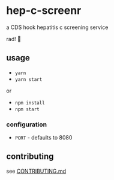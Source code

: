 # hep-c-screenr

a CDS hook hepatitis c screening service

rad! 💯

## usage

- `yarn`
- `yarn start`

or 

- `npm install`
- `npm start`

### configuration

- `PORT` - defaults to 8080

## contributing

see [CONTRIBUTING.md](./CONTRIBUTING.md)
